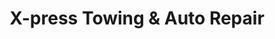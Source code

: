---
title: "X-press Towing & Auto Repair"
url: /chesapeake/x-press-towing-and-auto-repair/
shop: car repair
---